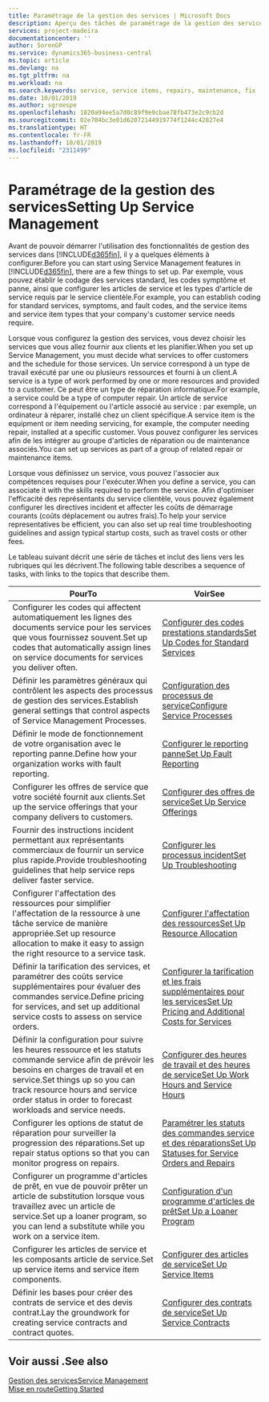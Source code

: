 ```yaml
---
title: Paramétrage de la gestion des services | Microsoft Docs
description: Aperçu des tâches de paramétrage de la gestion des services en fonction de la manière dont vos partenaires gère leurs services.
services: project-madeira
documentationcenter: ''
author: SorenGP
ms.service: dynamics365-business-central
ms.topic: article
ms.devlang: na
ms.tgt_pltfrm: na
ms.workload: na
ms.search.keywords: service, service items, repairs, maintenance, fix
ms.date: 10/01/2019
ms.author: sgroespe
ms.openlocfilehash: 1820a94ee5a7d0c89f9e9cbae78fb473e2c9cb2d
ms.sourcegitcommit: 02e704bc3e01d62072144919774f1244c42827e4
ms.translationtype: HT
ms.contentlocale: fr-FR
ms.lasthandoff: 10/01/2019
ms.locfileid: "2311499"
---
```

# <a name="setting-up-service-management"></a><span data-ttu-id="91e72-103">Paramétrage de la gestion des services</span><span class="sxs-lookup"><span data-stu-id="91e72-103">Setting Up Service Management</span></span>
<span data-ttu-id="91e72-104">Avant de pouvoir démarrer l'utilisation des fonctionnalités de gestion des services dans [!INCLUDE[d365fin](includes/d365fin_md.md)], il y a quelques éléments à configurer.</span><span class="sxs-lookup"><span data-stu-id="91e72-104">Before you can start using Service Management features in [!INCLUDE[d365fin](includes/d365fin_md.md)], there are a few things to set up.</span></span> <span data-ttu-id="91e72-105">Par exemple, vous pouvez établir le codage des services standard, les codes symptôme et panne, ainsi que configurer les articles de service et les types d'article de service requis par le service clientèle.</span><span class="sxs-lookup"><span data-stu-id="91e72-105">For example, you can establish coding for standard services, symptoms, and fault codes, and the service items and service item types that your company's customer service needs require.</span></span>  

<span data-ttu-id="91e72-106">Lorsque vous configurez la gestion des services, vous devez choisir les services que vous allez fournir aux clients et les planifier.</span><span class="sxs-lookup"><span data-stu-id="91e72-106">When you set up Service Management, you must decide what services to offer customers and the schedule for those services.</span></span> <span data-ttu-id="91e72-107">Un service correspond à un type de travail exécuté par une ou plusieurs ressources et fourni à un client.</span><span class="sxs-lookup"><span data-stu-id="91e72-107">A service is a type of work performed by one or more resources and provided to a customer.</span></span> <span data-ttu-id="91e72-108">Ce peut être un type de réparation informatique.</span><span class="sxs-lookup"><span data-stu-id="91e72-108">For example, a service could be a type of computer repair.</span></span> <span data-ttu-id="91e72-109">Un article de service correspond à l'équipement ou l'article associé au service : par exemple, un ordinateur à réparer, installé chez un client spécifique.</span><span class="sxs-lookup"><span data-stu-id="91e72-109">A service item is the equipment or item needing servicing, for example, the computer needing repair, installed at a specific customer.</span></span> <span data-ttu-id="91e72-110">Vous pouvez configurer les services afin de les intégrer au groupe d'articles de réparation ou de maintenance associés.</span><span class="sxs-lookup"><span data-stu-id="91e72-110">You can set up services as part of a group of related repair or maintenance items.</span></span>  
  
<span data-ttu-id="91e72-111">Lorsque vous définissez un service, vous pouvez l'associer aux compétences requises pour l'exécuter.</span><span class="sxs-lookup"><span data-stu-id="91e72-111">When you define a service, you can associate it with the skills required to perform the service.</span></span> <span data-ttu-id="91e72-112">Afin d'optimiser l'efficacité des représentants du service clientèle, vous pouvez également configurer les directives incident et affecter les coûts de démarrage courants (coûts déplacement ou autres frais).</span><span class="sxs-lookup"><span data-stu-id="91e72-112">To help your service representatives be efficient, you can also set up real time troubleshooting guidelines and assign typical startup costs, such as travel costs or other fees.</span></span>  

<span data-ttu-id="91e72-113">Le tableau suivant décrit une série de tâches et inclut des liens vers les rubriques qui les décrivent.</span><span class="sxs-lookup"><span data-stu-id="91e72-113">The following table describes a sequence of tasks, with links to the topics that describe them.</span></span>  
  
| <span data-ttu-id="91e72-114">Pour</span><span class="sxs-lookup"><span data-stu-id="91e72-114">To</span></span> | <span data-ttu-id="91e72-115">Voir</span><span class="sxs-lookup"><span data-stu-id="91e72-115">See</span></span> |
| --- | --- |
| <span data-ttu-id="91e72-116">Configurer les codes qui affectent automatiquement les lignes des documents service pour les services que vous fournissez souvent.</span><span class="sxs-lookup"><span data-stu-id="91e72-116">Set up codes that automatically assign lines on service documents for services you deliver often.</span></span> |[<span data-ttu-id="91e72-117">Configurer des codes prestations standards</span><span class="sxs-lookup"><span data-stu-id="91e72-117">Set Up Codes for Standard Services</span></span>](service-how-setup-service-coding.md)|
| <span data-ttu-id="91e72-118">Définir les paramètres généraux qui contrôlent les aspects des processus de gestion des services.</span><span class="sxs-lookup"><span data-stu-id="91e72-118">Establish general settings that control aspects of Service Management Processes.</span></span>|[<span data-ttu-id="91e72-119">Configuration des processus de service</span><span class="sxs-lookup"><span data-stu-id="91e72-119">Configure Service Processes</span></span>](service-setup-service-processes.md)|
| <span data-ttu-id="91e72-120">Définir le mode de fonctionnement de votre organisation avec le reporting panne.</span><span class="sxs-lookup"><span data-stu-id="91e72-120">Define how your organization works with fault reporting.</span></span> |[<span data-ttu-id="91e72-121">Configurer le reporting panne</span><span class="sxs-lookup"><span data-stu-id="91e72-121">Set Up Fault Reporting</span></span>](service-how-setup-fault-reporting.md) |
| <span data-ttu-id="91e72-122">Configurer les offres de service que votre société fournit aux clients.</span><span class="sxs-lookup"><span data-stu-id="91e72-122">Set up the service offerings that your company delivers to customers.</span></span>|[<span data-ttu-id="91e72-123">Configurer des offres de service</span><span class="sxs-lookup"><span data-stu-id="91e72-123">Set Up Service Offerings</span></span>](service-how-setup-service-offerings.md)|
| <span data-ttu-id="91e72-124">Fournir des instructions incident permettant aux représentants commerciaux de fournir un service plus rapide.</span><span class="sxs-lookup"><span data-stu-id="91e72-124">Provide troubleshooting guidelines that help service reps deliver faster service.</span></span> |[<span data-ttu-id="91e72-125">Configurer les processus incident</span><span class="sxs-lookup"><span data-stu-id="91e72-125">Set Up Troubleshooting</span></span>](service-how-setup-troubleshooting.md) |
| <span data-ttu-id="91e72-126">Configurer l'affectation des ressources pour simplifier l'affectation de la ressource à une tâche service de manière appropriée.</span><span class="sxs-lookup"><span data-stu-id="91e72-126">Set up resource allocation to make it easy to assign the right resource to a service task.</span></span> |[<span data-ttu-id="91e72-127">Configurer l'affectation des ressources</span><span class="sxs-lookup"><span data-stu-id="91e72-127">Set Up Resource Allocation</span></span>](service-how-setup-resource-allocation.md) |
| <span data-ttu-id="91e72-128">Définir la tarification des services, et paramétrer des coûts service supplémentaires pour évaluer des commandes service.</span><span class="sxs-lookup"><span data-stu-id="91e72-128">Define pricing for services, and set up additional service costs to assess on service orders.</span></span> |[<span data-ttu-id="91e72-129">Configurer la tarification et les frais supplémentaires pour les services</span><span class="sxs-lookup"><span data-stu-id="91e72-129">Set Up Pricing and Additional Costs for Services</span></span>](service-how-setup-service-costs-pricing.md)|
| <span data-ttu-id="91e72-130">Définir la configuration pour suivre les heures ressource et les statuts commande service afin de prévoir les besoins en charges de travail et en service.</span><span class="sxs-lookup"><span data-stu-id="91e72-130">Set things up so you can track resource hours and service order status in order to forecast workloads and service needs.</span></span>|[<span data-ttu-id="91e72-131">Configurer des heures de travail et des heures de service</span><span class="sxs-lookup"><span data-stu-id="91e72-131">Set Up Work Hours and Service Hours</span></span>](service-how-setup-work-service-hours.md)|
| <span data-ttu-id="91e72-132">Configurer les options de statut de réparation pour surveiller la progression des réparations.</span><span class="sxs-lookup"><span data-stu-id="91e72-132">Set up repair status options so that you can monitor progress on repairs.</span></span> | [<span data-ttu-id="91e72-133">Paramétrer les statuts des commandes service et des réparations</span><span class="sxs-lookup"><span data-stu-id="91e72-133">Set Up Statuses for Service Orders and Repairs</span></span>](service-order-repair-status.md)|
| <span data-ttu-id="91e72-134">Configurer un programme d'articles de prêt, en vue de pouvoir prêter un article de substitution lorsque vous travaillez avec un article de service.</span><span class="sxs-lookup"><span data-stu-id="91e72-134">Set up a loaner program, so you can lend a substitute while you work on a service item.</span></span> |[<span data-ttu-id="91e72-135">Configuration d'un programme d'articles de prêt</span><span class="sxs-lookup"><span data-stu-id="91e72-135">Set Up a Loaner Program</span></span>](service-how-setup-loaner-program.md) |
| <span data-ttu-id="91e72-136">Configurer les articles de service et les composants article de service.</span><span class="sxs-lookup"><span data-stu-id="91e72-136">Set up service items and service item components.</span></span> |[<span data-ttu-id="91e72-137">Configurer des articles de service</span><span class="sxs-lookup"><span data-stu-id="91e72-137">Set Up Service Items</span></span>](service-how-setup-service-items.md) |
| <span data-ttu-id="91e72-138">Définir les bases pour créer des contrats de service et des devis contrat.</span><span class="sxs-lookup"><span data-stu-id="91e72-138">Lay the groundwork for creating service contracts and contract quotes.</span></span> |[<span data-ttu-id="91e72-139">Configurer des contrats de service</span><span class="sxs-lookup"><span data-stu-id="91e72-139">Set Up Service Contracts</span></span>](service-how-setup-service-contracts.md) |

## <a name="see-also"></a><span data-ttu-id="91e72-140">Voir aussi .</span><span class="sxs-lookup"><span data-stu-id="91e72-140">See also</span></span>
[<span data-ttu-id="91e72-141">Gestion des services</span><span class="sxs-lookup"><span data-stu-id="91e72-141">Service Management</span></span>](service-service.md)  
[<span data-ttu-id="91e72-142">Mise en route</span><span class="sxs-lookup"><span data-stu-id="91e72-142">Getting Started</span></span>](product-get-started.md)  
